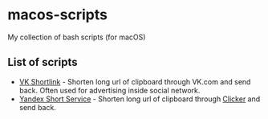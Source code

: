 # macos-scripts
My collection of bash scripts (for macOS)

## List of scripts

- [VK Shortlink](https://github.com/mihailtugushev/macos-scripts/blob/master/scripts/vk-shortlink) - Shorten long url of clipboard through VK.com and send back. Often used for advertising inside social network.
- [Yandex Short Service](https://github.com/mihailtugushev/macos-scripts/blob/master/scripts/clicker-yandex) - Shorten long url of clipboard through [Clicker](https://clck.ru/) and send back.


